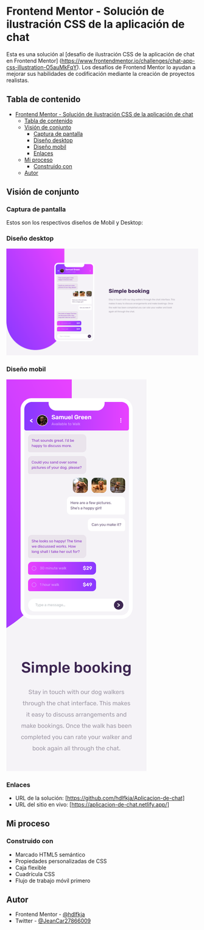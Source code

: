 # Frontend Mentor - Solución de ilustración CSS de la aplicación de chat

Esta es una solución al [desafío de ilustración CSS de la aplicación de chat en Frontend Mentor] (https://www.frontendmentor.io/challenges/chat-app-css-illustration-O5auMkFqY). Los desafíos de Frontend Mentor lo ayudan a mejorar sus habilidades de codificación mediante la creación de proyectos realistas.

## Tabla de contenido

- [Frontend Mentor - Solución de ilustración CSS de la aplicación de chat](#frontend-mentor---solución-de-ilustración-css-de-la-aplicación-de-chat)
  - [Tabla de contenido](#tabla-de-contenido)
  - [Visión de conjunto](#visión-de-conjunto)
    - [Captura de pantalla](#captura-de-pantalla)
    - [Diseño desktop](#diseño-desktop)
    - [Diseño mobil](#diseño-mobil)
    - [Enlaces](#enlaces)
  - [Mi proceso](#mi-proceso)
    - [Construido con](#construido-con)
  - [Autor](#autor)

## Visión de conjunto

### Captura de pantalla

Estos son los respectivos diseños de Mobil y Desktop:

### Diseño desktop
![](Desktop-Dise%C3%B1o.png)

### Diseño mobil
![](Mobile-Dise%C3%B1o.png)

### Enlaces

- URL de la solución: [https://github.com/hdlfkja/Aplicacion-de-chat] 
- URL del sitio en vivo: [https://aplicacion-de-chat.netlify.app/]

## Mi proceso

### Construido con

- Marcado HTML5 semántico
- Propiedades personalizadas de CSS
- Caja flexible
- Cuadrícula CSS
- Flujo de trabajo móvil primero

## Autor

- Frontend Mentor - [@hdlfkja](https://www.frontendmentor.io/profile/hdlfkja)
- Twitter - [@JeanCar27866009](https://twitter.com/JeanCar27866009)




